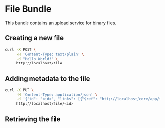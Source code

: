 # File Bundle

This bundle contains an upload service for binary files.

## Creating a new file

```bash
curl -X POST \
     -H 'Content-Type: text/plain' \
     -d "Hello World!" \
     http://localhost/file
```

## Adding metadata to the file

```bash
curl -X PUT \
     -H 'Content-Type: application/json' \
     -d '{"id": "<id>", "links": [{"$ref": "http://localhost/core/app/tablet"}]}' \
     http://localhost/file/<id>
```

## Retrieving the file

```bash
```
